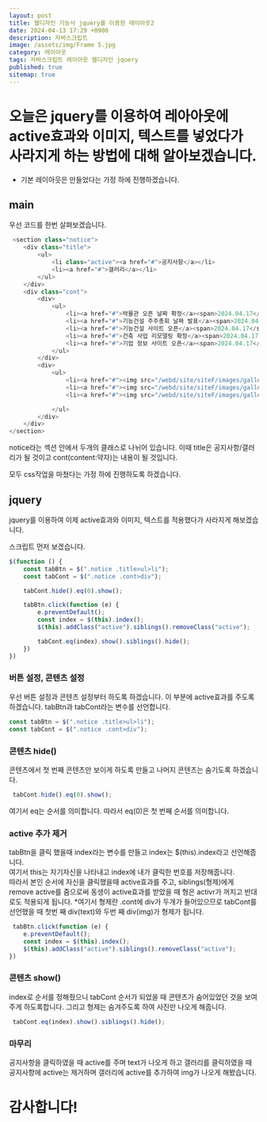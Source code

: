 ```yaml
---
layout: post
title: 웹디자인 기능사 jquery를 이용한 레이아웃2
date: 2024-04-13 17:29 +0900
description: 자바스크립트
image: /assets/img/Frame 5.jpg
category: 레이아웃 
tags: 자바스크립트 레이아웃 웹디자인 jquery
published: true
sitemap: true
---
```



# 오늘은 jquery를 이용하여 레아아웃에 active효과와 이미지, 텍스트를 넣었다가 사라지게 하는 방법에 대해 알아보겠습니다.
* 기본 레이아웃은 만들었다는 가정 하에 진행하겠습니다.

## main
우선 코드를 한번 살펴보겠습니다.
````javascript
 <section class="notice">
    <div class="title">
        <ul>
            <li class="active"><a href="#">공지사항</a></li>
            <li><a href="#">갤러리</a></li>
        </ul>
    </div>
    <div class="cont">
        <div>
            <ul>
                <li><a href="#">박물관 오픈 날짜 확정</a><span>2024.04.17</span></li>
                <li><a href="#">기능건설 주주총회 날짜 발표</a><span>2024.04.17</span></li>
                <li><a href="#">기능건설 사이트 오픈</a><span>2024.04.17</span></li>
                <li><a href="#">건축 사업 리모델링 확정</a><span>2024.04.17</span></li>
                <li><a href="#">기업 정보 사이트 오픈</a><span>2024.04.17</span></li>
            </ul>
        </div>
        <div>
            <ul>
                <li><a href="#"><img src="/webd/site/siteF/images/gallery01.jpg" alt="갤러리 오픈"></li>
                <li><a href="#"><img src="/webd/site/siteF/images/gallery02.jpg" alt="갤러리 오픈"></li>
                <li><a href="#"><img src="/webd/site/siteF/images/gallery03.jpg" alt="갤러리 오픈"></li>

            </ul>
        </div>
    </div>
</section>
````
notice라는 섹션 안에서 두개의 클래스로 나뉘어 있습니다. 이때 title은 공지사항/갤러리가 될 것이고 cont(content:약자)는 내용이 될 것입니다.

모두 css작업을 마쳤다는 가정 하에 진행하도록 하겠습니다.

## jquery
jquery를 이용하여 이제 active효과와 이미지, 텍스트를 적용했다가 사라지게 해보겠습니다.

스크립트 먼저 보겠습니다.
````javascript
$(function () {
    const tabBtn = $(".notice .title>ul>li");    
    const tabCont = $(".notice .cont>div");      

    tabCont.hide().eq(0).show();

    tabBtn.click(function (e) {         
        e.preventDefault();
        const index = $(this).index();
        $(this).addClass("active").siblings().removeClass("active");

        tabCont.eq(index).show().siblings().hide();
    })
})
````

### 버튼 설정, 콘텐츠 설정
우선 버튼 설정과 콘텐츠 설정부터 하도록 하겠습니다. 이 부분에 active효과를 주도록 하겠습니다.
tabBtn과 tabCont라는 변수를 선언합니다.
````javascript
const tabBtn = $(".notice .title>ul>li");    
const tabCont = $(".notice .cont>div");   
````

### 콘텐츠 hide()
콘텐츠에서 첫 번째 콘텐츠만 보이게 하도록 만들고 나머지 콘텐츠는 숨기도록 하겠습니다.
````javascript
 tabCont.hide().eq(0).show();
````
여기서 eq는 순서를 의미합니다. 따라서 eq(0)은 첫 번째 순서를 의미합니다.

### active 추가 제거
tabBtn을 클릭 했을때 index라는 변수를 만들고 index는 $(this).index라고 선언해줍니다.<br>
여기서 this는 자기자신을 나타내고 index에 내가 클릭한 번호를 저장해줍니다.<br> 따라서 본인 순서에 자신을 클릭했을때
active효과를 주고, siblings(형제)에게 remove active를 줌으로써 동생이 active효과를 받았을 때
형은 activr가 꺼지고 반대로도 적용되게 됩니다.
*여기서 형제란 .cont에 div가 두개가 들어있으므로 tabCont를 선언했을 때 첫번 째 div(text)와 두번 째 div(img)가 형제가 됩니다.
````javascript
 tabBtn.click(function (e) {        
    e.preventDefault();
    const index = $(this).index(); 
    $(this).addClass("active").siblings().removeClass("active");
})
````

### 콘텐츠 show()
index로 순서를 정해줬으니 tabCont 순서가 되었을 때 콘텐츠가 숨어있었던 것을 보여주게 하도록합니다.
그리고 형제는 숨겨주도록 하여 사진만 나오게 해줍니다.
````javascript
 tabCont.eq(index).show().siblings().hide();
````

### 마무리
공지사항을 클릭하였을 때 active를 주며 text가 나오게 하고 갤러리를 클릭하였을 때 공지사항에 active는 제거하며 갤러리에 active를 추가하여 img가 나오게 해봤습니다.

# 감사합니다!

